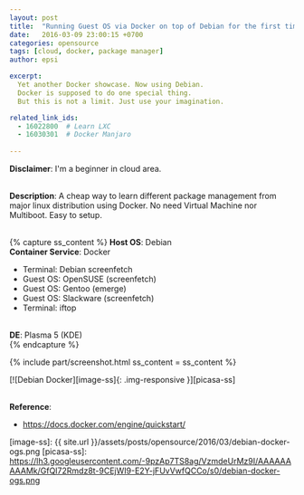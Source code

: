 ```yaml
---
layout: post
title:  "Running Guest OS via Docker on top of Debian for the first time"
date:   2016-03-09 23:00:15 +0700
categories: opensource
tags: [cloud, docker, package manager]
author: epsi

excerpt:
  Yet another Docker showcase. Now using Debian.
  Docker is supposed to do one special thing.
  But this is not a limit. Just use your imagination.

related_link_ids: 
  - 16022800  # Learn LXC
  - 16030301  # Docker Manjaro
  
---
```


**Disclaimer**: I'm a beginner in cloud area.
<br/><br/>

**Description**: A cheap way to learn different package management from major linux distribution using Docker. No need Virtual Machine nor Multiboot. Easy to setup.
<br/><br/>

{% capture ss_content %}
<strong>Host OS</strong>: Debian<br/>
<strong>Container Service</strong>: Docker<br/>
  + Terminal: Debian screenfetch<br/>
  + Guest OS: OpenSUSE (screenfetch)<br/>
  + Guest OS: Gentoo (emerge)<br/>
  + Guest OS: Slackware (screenfetch)<br/>
  + Terminal: iftop<br/>
<br/>
<strong>DE</strong>: Plasma 5 (KDE)<br/>
{% endcapture %}

{% include part/screenshot.html ss_content = ss_content %}


[![Debian Docker][image-ss]{: .img-responsive }][picasa-ss]
<br/><br/>

**Reference**:<br/>

* <https://docs.docker.com/engine/quickstart/>


[//]: <> ( -- -- -- links below -- -- -- )


[image-ss]: {{ site.url }}/assets/posts/opensource/2016/03/debian-docker-ogs.png
[picasa-ss]: https://lh3.googleusercontent.com/-9pzAp7TS8ag/VzmdeUrMz9I/AAAAAAAAAMk/GfQI72Rmdz8t-9CEjWI9-E2Y-jFUvVwfQCCo/s0/debian-docker-ogs.png

